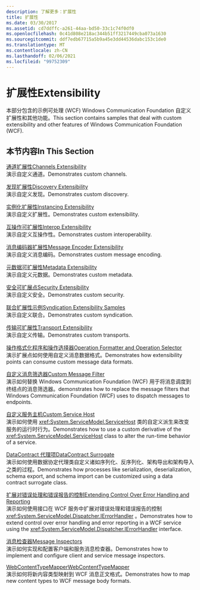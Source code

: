 ```yaml
---
description: 了解更多：扩展性
title: 扩展性
ms.date: 03/30/2017
ms.assetid: cd7ddffc-a261-44aa-bd50-33c1c74f0df0
ms.openlocfilehash: 0c41d808e218ac344b51ff3217449cba073a1630
ms.sourcegitcommit: ddf7edb67715a5b9a45e3dd44536dabc153c1de0
ms.translationtype: MT
ms.contentlocale: zh-CN
ms.lasthandoff: 02/06/2021
ms.locfileid: "99752309"
---
```

# <a name="extensibility"></a><span data-ttu-id="183e8-103">扩展性</span><span class="sxs-lookup"><span data-stu-id="183e8-103">Extensibility</span></span>

<span data-ttu-id="183e8-104">本部分包含的示例可处理 (WCF) Windows Communication Foundation 自定义扩展性和其他功能。</span><span class="sxs-lookup"><span data-stu-id="183e8-104">This section contains samples that deal with custom extensibility and other features of Windows Communication Foundation (WCF).</span></span>  
  
## <a name="in-this-section"></a><span data-ttu-id="183e8-105">本节内容</span><span class="sxs-lookup"><span data-stu-id="183e8-105">In This Section</span></span>  

 [<span data-ttu-id="183e8-106">通道扩展性</span><span class="sxs-lookup"><span data-stu-id="183e8-106">Channels Extensibility</span></span>](channels-extensibility.md)  
 <span data-ttu-id="183e8-107">演示自定义通道。</span><span class="sxs-lookup"><span data-stu-id="183e8-107">Demonstrates custom channels.</span></span>  
  
 <span data-ttu-id="183e8-108">[发现扩展性](/previous-versions/dotnet/netframework-4.0/dd807503(v%3dvs.100))</span><span class="sxs-lookup"><span data-stu-id="183e8-108">[Discovery Extensibility](/previous-versions/dotnet/netframework-4.0/dd807503(v%3dvs.100))</span></span>  
 <span data-ttu-id="183e8-109">演示自定义发现。</span><span class="sxs-lookup"><span data-stu-id="183e8-109">Demonstrates custom discovery.</span></span>  
  
 [<span data-ttu-id="183e8-110">实例化扩展性</span><span class="sxs-lookup"><span data-stu-id="183e8-110">Instancing Extensibility</span></span>](instancing-extensibility.md)  
 <span data-ttu-id="183e8-111">演示自定义扩展性。</span><span class="sxs-lookup"><span data-stu-id="183e8-111">Demonstrates custom extensibility.</span></span>  
  
 [<span data-ttu-id="183e8-112">互操作可扩展性</span><span class="sxs-lookup"><span data-stu-id="183e8-112">Interop Extensibility</span></span>](interop-extensibility.md)  
 <span data-ttu-id="183e8-113">演示自定义互操作性。</span><span class="sxs-lookup"><span data-stu-id="183e8-113">Demonstrates custom interoperability.</span></span>  
  
 [<span data-ttu-id="183e8-114">消息编码器扩展性</span><span class="sxs-lookup"><span data-stu-id="183e8-114">Message Encoder Extensibility</span></span>](message-encoder-extensibility.md)  
 <span data-ttu-id="183e8-115">演示自定义消息编码。</span><span class="sxs-lookup"><span data-stu-id="183e8-115">Demonstrates custom message encoding.</span></span>  
  
 [<span data-ttu-id="183e8-116">元数据可扩展性</span><span class="sxs-lookup"><span data-stu-id="183e8-116">Metadata Extensibility</span></span>](metadata-extensibility.md)  
 <span data-ttu-id="183e8-117">演示自定义元数据。</span><span class="sxs-lookup"><span data-stu-id="183e8-117">Demonstrates custom metadata.</span></span>  
  
 [<span data-ttu-id="183e8-118">安全可扩展点</span><span class="sxs-lookup"><span data-stu-id="183e8-118">Security Extensibility</span></span>](security-extensibility.md)  
 <span data-ttu-id="183e8-119">演示自定义安全。</span><span class="sxs-lookup"><span data-stu-id="183e8-119">Demonstrates custom security.</span></span>  
  
 [<span data-ttu-id="183e8-120">联合扩展性示例</span><span class="sxs-lookup"><span data-stu-id="183e8-120">Syndication Extensibility Samples</span></span>](syndication-extensibility-samples.md)  
 <span data-ttu-id="183e8-121">演示自定义联合。</span><span class="sxs-lookup"><span data-stu-id="183e8-121">Demonstrates custom syndication.</span></span>  
  
 [<span data-ttu-id="183e8-122">传输可扩展性</span><span class="sxs-lookup"><span data-stu-id="183e8-122">Transport Extensibility</span></span>](transport-extensibility.md)  
 <span data-ttu-id="183e8-123">演示自定义传输。</span><span class="sxs-lookup"><span data-stu-id="183e8-123">Demonstrates custom transports.</span></span>
  
 [<span data-ttu-id="183e8-124">操作格式化程序和操作选择器</span><span class="sxs-lookup"><span data-stu-id="183e8-124">Operation Formatter and Operation Selector</span></span>](operation-formatter-and-operation-selector.md)  
 <span data-ttu-id="183e8-125">演示扩展点如何使用自定义消息数据格式。</span><span class="sxs-lookup"><span data-stu-id="183e8-125">Demonstrates how extensibility points can consume custom message data formats.</span></span>  
  
 [<span data-ttu-id="183e8-126">自定义消息筛选器</span><span class="sxs-lookup"><span data-stu-id="183e8-126">Custom Message Filter</span></span>](custom-message-filter.md)  
 <span data-ttu-id="183e8-127">演示如何替换 Windows Communication Foundation (WCF) 用于将消息调度到终结点的消息筛选器。</span><span class="sxs-lookup"><span data-stu-id="183e8-127">demonstrates how to replace the message filters that Windows Communication Foundation (WCF) uses to dispatch messages to endpoints.</span></span>  
  
 [<span data-ttu-id="183e8-128">自定义服务主机</span><span class="sxs-lookup"><span data-stu-id="183e8-128">Custom Service Host</span></span>](custom-service-host.md)  
 <span data-ttu-id="183e8-129">演示如何使用 <xref:System.ServiceModel.ServiceHost> 类的自定义派生来改变服务的运行时行为。</span><span class="sxs-lookup"><span data-stu-id="183e8-129">Demonstrates how to use a custom derivative of the <xref:System.ServiceModel.ServiceHost> class to alter the run-time behavior of a service.</span></span>  
  
 [<span data-ttu-id="183e8-130">DataContract 代理项</span><span class="sxs-lookup"><span data-stu-id="183e8-130">DataContract Surrogate</span></span>](datacontract-surrogate.md)  
 <span data-ttu-id="183e8-131">演示如何使用数据协定代理类自定义诸如序列化、反序列化、架构导出和架构导入之类的过程。</span><span class="sxs-lookup"><span data-stu-id="183e8-131">Demonstrates how processes like serialization, deserialization, schema export, and schema import can be customized using a data contract surrogate class.</span></span>  
  
 [<span data-ttu-id="183e8-132">扩展对错误处理和错误报告的控制</span><span class="sxs-lookup"><span data-stu-id="183e8-132">Extending Control Over Error Handling and Reporting</span></span>](extending-control-over-error-handling-and-reporting.md)  
 <span data-ttu-id="183e8-133">演示如何使用接口在 WCF 服务中扩展对错误处理和错误报告的控制 <xref:System.ServiceModel.Dispatcher.IErrorHandler> 。</span><span class="sxs-lookup"><span data-stu-id="183e8-133">Demonstrates how to extend control over error handling and error reporting in a WCF service using the <xref:System.ServiceModel.Dispatcher.IErrorHandler> interface.</span></span>  
  
 [<span data-ttu-id="183e8-134">消息检查器</span><span class="sxs-lookup"><span data-stu-id="183e8-134">Message Inspectors</span></span>](message-inspectors.md)  
 <span data-ttu-id="183e8-135">演示如何实现和配置客户端和服务消息检查器。</span><span class="sxs-lookup"><span data-stu-id="183e8-135">Demonstrates how to implement and configure client and service message inspectors.</span></span>  
  
 [<span data-ttu-id="183e8-136">WebContentTypeMapper</span><span class="sxs-lookup"><span data-stu-id="183e8-136">WebContentTypeMapper</span></span>](webcontenttypemapper-sample.md)  
 <span data-ttu-id="183e8-137">演示如何将新内容类型映射到 WCF 消息正文格式。</span><span class="sxs-lookup"><span data-stu-id="183e8-137">Demonstrates how to map new content types to WCF message body formats.</span></span>

